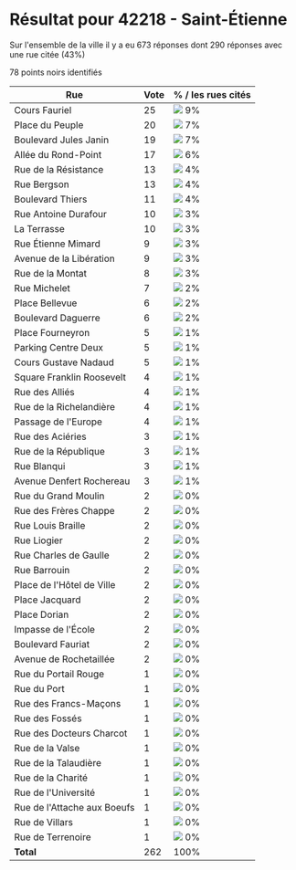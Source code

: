 # Résultat pour 42218 - Saint-Étienne

Sur l'ensemble de la ville il y a eu 673 réponses dont 290 réponses avec une rue citée (43%)

78 points noirs identifiés

| Rue | Vote | % / les rues cités|
|-----|------|-------------------|
| Cours Fauriel | 25 | <img src="../../img/bar_9.gif" />&nbsp;9%|
| Place du Peuple | 20 | <img src="../../img/bar_7.gif" />&nbsp;7%|
| Boulevard Jules Janin | 19 | <img src="../../img/bar_7.gif" />&nbsp;7%|
| Allée du Rond-Point | 17 | <img src="../../img/bar_6.gif" />&nbsp;6%|
| Rue de la Résistance | 13 | <img src="../../img/bar_4.gif" />&nbsp;4%|
| Rue Bergson | 13 | <img src="../../img/bar_4.gif" />&nbsp;4%|
| Boulevard Thiers | 11 | <img src="../../img/bar_4.gif" />&nbsp;4%|
| Rue Antoine Durafour | 10 | <img src="../../img/bar_3.gif" />&nbsp;3%|
| La Terrasse | 10 | <img src="../../img/bar_3.gif" />&nbsp;3%|
| Rue Étienne Mimard | 9 | <img src="../../img/bar_3.gif" />&nbsp;3%|
| Avenue de la Libération | 9 | <img src="../../img/bar_3.gif" />&nbsp;3%|
| Rue de la Montat | 8 | <img src="../../img/bar_3.gif" />&nbsp;3%|
| Rue Michelet | 7 | <img src="../../img/bar_2.gif" />&nbsp;2%|
| Place Bellevue | 6 | <img src="../../img/bar_2.gif" />&nbsp;2%|
| Boulevard Daguerre | 6 | <img src="../../img/bar_2.gif" />&nbsp;2%|
| Place Fourneyron | 5 | <img src="../../img/bar_1.gif" />&nbsp;1%|
| Parking Centre Deux | 5 | <img src="../../img/bar_1.gif" />&nbsp;1%|
| Cours Gustave Nadaud | 5 | <img src="../../img/bar_1.gif" />&nbsp;1%|
| Square Franklin Roosevelt | 4 | <img src="../../img/bar_1.gif" />&nbsp;1%|
| Rue des Alliés | 4 | <img src="../../img/bar_1.gif" />&nbsp;1%|
| Rue de la Richelandière | 4 | <img src="../../img/bar_1.gif" />&nbsp;1%|
| Passage de l'Europe | 4 | <img src="../../img/bar_1.gif" />&nbsp;1%|
| Rue des Aciéries | 3 | <img src="../../img/bar_1.gif" />&nbsp;1%|
| Rue de la République | 3 | <img src="../../img/bar_1.gif" />&nbsp;1%|
| Rue Blanqui | 3 | <img src="../../img/bar_1.gif" />&nbsp;1%|
| Avenue Denfert Rochereau | 3 | <img src="../../img/bar_1.gif" />&nbsp;1%|
| Rue du Grand Moulin | 2 | <img src="../../img/bar_0.gif" />&nbsp;0%|
| Rue des Frères Chappe | 2 | <img src="../../img/bar_0.gif" />&nbsp;0%|
| Rue Louis Braille | 2 | <img src="../../img/bar_0.gif" />&nbsp;0%|
| Rue Liogier | 2 | <img src="../../img/bar_0.gif" />&nbsp;0%|
| Rue Charles de Gaulle | 2 | <img src="../../img/bar_0.gif" />&nbsp;0%|
| Rue Barrouin | 2 | <img src="../../img/bar_0.gif" />&nbsp;0%|
| Place de l'Hôtel de Ville | 2 | <img src="../../img/bar_0.gif" />&nbsp;0%|
| Place Jacquard | 2 | <img src="../../img/bar_0.gif" />&nbsp;0%|
| Place Dorian | 2 | <img src="../../img/bar_0.gif" />&nbsp;0%|
| Impasse de l'École | 2 | <img src="../../img/bar_0.gif" />&nbsp;0%|
| Boulevard Fauriat | 2 | <img src="../../img/bar_0.gif" />&nbsp;0%|
| Avenue de Rochetaillée | 2 | <img src="../../img/bar_0.gif" />&nbsp;0%|
| Rue du Portail Rouge | 1 | <img src="../../img/bar_0.gif" />&nbsp;0%|
| Rue du Port | 1 | <img src="../../img/bar_0.gif" />&nbsp;0%|
| Rue des Francs-Maçons | 1 | <img src="../../img/bar_0.gif" />&nbsp;0%|
| Rue des Fossés | 1 | <img src="../../img/bar_0.gif" />&nbsp;0%|
| Rue des Docteurs Charcot | 1 | <img src="../../img/bar_0.gif" />&nbsp;0%|
| Rue de la Valse | 1 | <img src="../../img/bar_0.gif" />&nbsp;0%|
| Rue de la Talaudière | 1 | <img src="../../img/bar_0.gif" />&nbsp;0%|
| Rue de la Charité | 1 | <img src="../../img/bar_0.gif" />&nbsp;0%|
| Rue de l'Université | 1 | <img src="../../img/bar_0.gif" />&nbsp;0%|
| Rue de l'Attache aux Boeufs | 1 | <img src="../../img/bar_0.gif" />&nbsp;0%|
| Rue de Villars | 1 | <img src="../../img/bar_0.gif" />&nbsp;0%|
| Rue de Terrenoire | 1 | <img src="../../img/bar_0.gif" />&nbsp;0%|
| **Total** | 262 | 100%|
